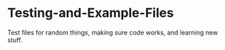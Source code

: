 # Testing-and-Example-Files
Test files for random things, making sure code works, and learning new stuff.
